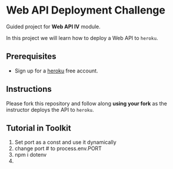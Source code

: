 # Web API Deployment Challenge

Guided project for **Web API IV** module.

In this project we will learn how to deploy a Web API to `heroku`.

## Prerequisites

- Sign up for a [heroku](https://www.heroku.com/) free account.

## Instructions

Please fork this repository and follow along **using your fork** as the instructor deploys the API to `heroku`.

## Tutorial in Toolkit

1. Set port as a const and use it dynamically
2. change port # to process.env.PORT
3. npm i dotenv
4.
